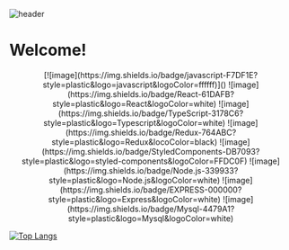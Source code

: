 ![header](https://capsule-render.vercel.app/api?type=transparent&color=auto&height=300&section=header&text=ajrfyd&desc=dev%20hub%20&descAlign=60&descAlignY=65&animation=fadeIn&fontSize=90&fontColor=6200ee)

# Welcome!

<center>
[![image](https://img.shields.io/badge/javascript-F7DF1E?style=plastic&logo=javascript&logoColor=ffffff)]()
![image](https://img.shields.io/badge/React-61DAFB?style=plastic&logo=React&logoColor=white)
![image](https://img.shields.io/badge/TypeScript-3178C6?style=plastic&logo=Typescript&logoColor=white)
![image](https://img.shields.io/badge/Redux-764ABC?style=plastic&logo=Redux&locoColor=black)
![image](https://img.shields.io/badge/StyledComponents-DB7093?style=plastic&logo=styled-components&logoColor=FFDC0F)
![image](https://img.shields.io/badge/Node.js-339933?style=plastic&logo=Node.js&logoColor=white)
![image](https://img.shields.io/badge/EXPRESS-000000?style=plastic&logo=Express&logoColor=white)
![image](https://img.shields.io/badge/Mysql-4479A1?style=plastic&logo=Mysql&logoColor=white)
</center>

[![Top Langs](https://github-readme-stats.vercel.app/api/top-langs/?username=ajrfyd&layout=compact)](https://github.com/ajrfyd/github-readme-stats)




